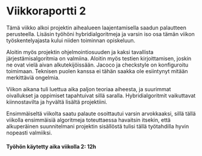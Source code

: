 # Viikkoraportti 2

Tämä viikko alkoi projektin aihealueen laajentamisella saadun palautteen perusteella. Lisäsin työhöni hybridialgoritmeja ja varsin iso osa tämän viikon työskentelyajasta kului niiden toiminnan opiskeluun.

Aloitin myös projektin ohjelmointiosuuden ja kaksi tavallista järjestämisalgoritmia on valmiina. Aloitin myös testien kirjoittamisen, joskin ne ovat vielä aivan alkutekijöissään. Jacoco ja checkstyle on konfiguroitu toimimaan. Teknisen puolen kanssa ei tähän saakka ole esiintynyt mitään merkittäviä ongelmia.

Viikon aikana tuli luettua aika paljon teoriaa aiheesta, ja suurimmat oivallukset ja oppimiset tapahtuivat sillä saralla. Hybridialgoritmit vaikuttavat kiinnostavilta ja hyvältä lisältä projektiini.

Ensimmäiseltä viikolta saatu palaute osoittautui varsin arvokkaaksi, sillä tällä viikolla ensimmäisiä algoritmeja toteuttaessa havaitsin itsekin, että alkuperäinen suunnitelmani projektin sisällöstä tulisi tällä työtahdilla hyvin nopeasti valmiiksi. 


#### Työhön käytetty aika viikolla 2: 12h
